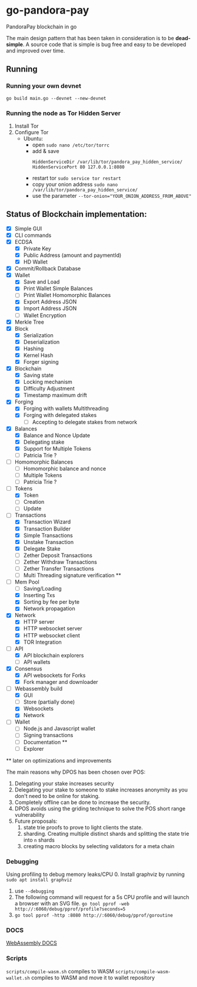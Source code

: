 # go-pandora-pay
PandoraPay blockchain in go

The main design pattern that has been taken in consideration is to be **dead-simple**. A source code that is simple is bug free and easy to be developed and improved over time.

## Running

### Running your own devnet

`go build main.go --devnet --new-devnet`

### Running the node as Tor Hidden Server
1. Install Tor
2. Configure Tor 
    - Ubuntu: 
        - open `sudo nano /etc/tor/torrc` 
        - add & save
            ``` 
            HiddenServiceDir /var/lib/tor/pandora_pay_hidden_service/
            HiddenServicePort 80 127.0.0.1:8080
            ```      
        - restart tor `sudo service tor restart`
        - copy your onion address `sudo nano /var/lib/tor/pandora_pay_hidden_service/` 
        - use the parameter `--tor-onion="YOUR_ONION_ADDRESS_FROM_ABOVE"`

## Status of Blockchain implementation:

- [x] Simple GUI
- [x] CLI commands
- [x] ECDSA
    - [x] Private Key
    - [x] Public Address (amount and paymentId)
    - [x] HD Wallet
- [x] Commit/Rollback Database
- [x] Wallet
    - [x] Save and Load
    - [x] Print Wallet Simple Balances
    - [ ] Print Wallet Homomorphic Balances
    - [X] Export Address JSON        
    - [X] Import Address JSON        
    - [ ] Wallet Encryption
- [x] Merkle Tree
- [x] Block
    - [x] Serialization
    - [x] Deserialization
    - [x] Hashing
    - [x] Kernel Hash
    - [x] Forger signing  
- [x] Blockchain
    - [x] Saving state
    - [x] Locking mechanism
    - [x] Difficulty Adjustment
    - [x] Timestamp maximum drift    
- [x] Forging
    - [x] Forging with wallets Multithreading    
    - [X] Forging with delegated stakes
        - [ ] Accepting to delegate stakes from network  
- [x] Balances
    - [x] Balance and Nonce Update
    - [x] Delegating stake
    - [x] Support for Multiple Tokens   
    - [ ] Patricia Trie ?
- [ ] Homomorphic Balances
    - [ ] Homomorphic balance and nonce   
    - [ ] Multiple Tokens
    - [ ] Patricia Trie ?
- [ ] Tokens
    - [X] Token
    - [ ] Creation
    - [ ] Update  
- [ ] Transactions
    - [x] Transaction Wizard
    - [x] Transaction Builder
    - [x] Simple Transactions
    - [x] Unstake Transaction
    - [x] Delegate Stake    
    - [ ] Zether Deposit Transactions
    - [ ] Zether Withdraw Transactions
    - [ ] Zether Transfer Transactions
    - [ ] Multi Threading signature verification **
- [ ] Mem Pool
    - [ ] Saving/Loading
    - [X] Inserting Txs
    - [x] Sorting by fee per byte
    - [x] Network propagation
- [X] Network
    - [X] HTTP server    
    - [X] HTTP websocket server
    - [x] HTTP websocket client
    - [X] TOR Integration
- [ ] API
    - [X] API blockchain explorers
    - [ ] API wallets    
- [X] Consensus
  - [X] API websockets for Forks
  - [X] Fork manager and downloader
- [ ] Webassembly build
  - [X] GUI
  - [ ] Store (partially done)
  - [X] Websockets
  - [X] Network
- [ ] Wallet
  - [ ] Node.js and Javascript wallet
  - [ ] Signing transactions
  - [ ] Documentation **
  - [ ] Explorer

** later on optimizations and improvements

The main reasons why DPOS has been chosen over POS:
1. Delegating your stake increases security 
2. Delegating your stake to someone to stake increases anonymity as you don't need to be online for staking. 
3. Completely offline can be done to increase the security. 
4. DPOS avoids using the griding technique to solve the POS short range vulnerability
5. Future proposals:
    1. state trie proofs to prove to light clients the state.     
    2. sharding. Creating multiple distinct shards and splitting the state trie into `n` shards
    3. creating macro blocks by selecting validators for a meta chain
  
### Debugging

Using profiling to debug memory leaks/CPU
0. Install graphviz by running `sudo apt install graphviz` 
1. use `--debugging`
2. The following command will request for a 5s CPU
   profile and will launch a browser with an SVG file. `go tool pprof -web http://:6060/debug/pprof/profile?seconds=5`
3. `go tool pprof -http :8080 http://:6060/debug/pprof/goroutine`


### DOCS
[WebAssembly DOCS](/webassembly/webassembly.md)

### Scripts
`scripts/compile-wasm.sh` compiles to WASM
`scripts/compile-wasm-wallet.sh` compiles to WASM and move it to wallet repository